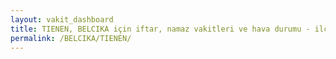```yaml
---
layout: vakit_dashboard
title: TIENEN, BELCIKA için iftar, namaz vakitleri ve hava durumu - ilçe/eyalet seç
permalink: /BELCIKA/TIENEN/
---
```


<script type="text/javascript">
  var GLOBAL_COUNTRY = 'BELCIKA';
  var GLOBAL_CITY = 'TIENEN';
  var GLOBAL_STATE = '';
  var lat = 72;
  var lon = 21;
</script>
